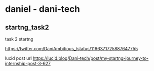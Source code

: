 # daniel - dani-tech

## startng_task2
task 2 startng

https://twitter.com/DaniAmbitious_/status/1166371725887647755

lucid post url https://lucid.blog/Dani-tech/post/my-startng-journey-to-internship-post-3-627
